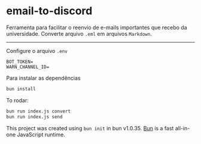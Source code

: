 # email-to-discord

Ferramenta para facilitar o reenvio de e-mails importantes que recebo da universidade.
Converte arquivo `.eml` em arquivos `Markdown`.

----

Configure o arquivo `.env`
```
BOT_TOKEN=
WARN_CHANNEL_ID=
```

Para instalar as dependências

```bash
bun install
```

To rodar:

```bash
bun run index.js convert
bun run index.js send
```

This project was created using `bun init` in bun v1.0.35. [Bun](https://bun.sh) is a fast all-in-one JavaScript runtime.
